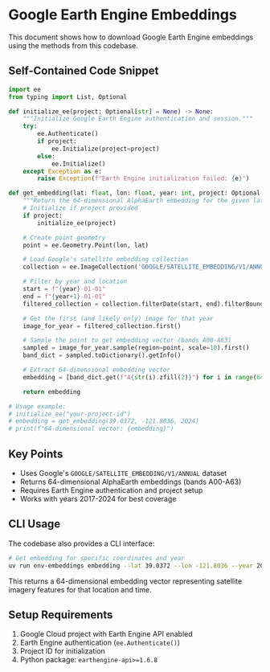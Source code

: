 # Google Earth Engine Embeddings

This document shows how to download Google Earth Engine embeddings using the methods from this codebase.

## Self-Contained Code Snippet

```python
import ee
from typing import List, Optional

def initialize_ee(project: Optional[str] = None) -> None:
    """Initialize Google Earth Engine authentication and session."""
    try:
        ee.Authenticate()
        if project:
            ee.Initialize(project=project)
        else:
            ee.Initialize()
    except Exception as e:
        raise Exception(f"Earth Engine initialization failed: {e}")

def get_embedding(lat: float, lon: float, year: int, project: Optional[str] = None) -> List[float]:
    """Return the 64-dimensional AlphaEarth embedding for the given lat/lon and year."""
    # Initialize if project provided
    if project:
        initialize_ee(project)

    # Create point geometry
    point = ee.Geometry.Point(lon, lat)

    # Load Google's satellite embedding collection
    collection = ee.ImageCollection('GOOGLE/SATELLITE_EMBEDDING/V1/ANNUAL')

    # Filter by year and location
    start = f"{year}-01-01"
    end = f"{year+1}-01-01"
    filtered_collection = collection.filterDate(start, end).filterBounds(point)

    # Get the first (and likely only) image for that year
    image_for_year = filtered_collection.first()

    # Sample the point to get embedding vector (bands A00-A63)
    sampled = image_for_year.sample(region=point, scale=10).first()
    band_dict = sampled.toDictionary().getInfo()

    # Extract 64-dimensional embedding vector
    embedding = [band_dict.get(f"A{str(i).zfill(2)}") for i in range(64)]

    return embedding

# Usage example:
# initialize_ee("your-project-id")
# embedding = get_embedding(39.0372, -121.8036, 2024)
# print(f"64-dimensional vector: {embedding}")
```

## Key Points

- Uses Google's `GOOGLE/SATELLITE_EMBEDDING/V1/ANNUAL` dataset
- Returns 64-dimensional AlphaEarth embeddings (bands A00-A63)
- Requires Earth Engine authentication and project setup
- Works with years 2017-2024 for best coverage

## CLI Usage

The codebase also provides a CLI interface:

```bash
# Get embedding for specific coordinates and year
uv run env-embeddings embedding --lat 39.0372 --lon -121.8036 --year 2024 --project env-embeddings-2025
```

This returns a 64-dimensional embedding vector representing satellite imagery features for that location and time.

## Setup Requirements

1. Google Cloud project with Earth Engine API enabled
2. Earth Engine authentication (`ee.Authenticate()`)
3. Project ID for initialization
4. Python package: `earthengine-api>=1.6.8`
